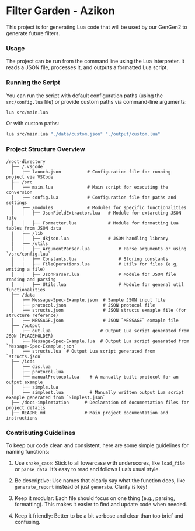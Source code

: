 # Filter Garden - Azikon

This project is for generating Lua code that will be used by our GenGen2 to generate future filters.
### Usage
The project can be run from the command line using the Lua interpreter. It reads a JSON file, processes it, and outputs a formatted Lua script.
### Running the Script
You can run the script with default configuration paths (using the `src/config.lua` file) or provide custom paths via command-line arguments:
```bash
lua src/main.lua
```
Or with custom paths:
```bash
lua src/main.lua "./data/custom.json" "./output/custom.lua"
```

### Project Structure Overview
```
/root-directory
  ├── /.vscode
  │   ├── launch.json          # Configuration file for running project via VSCode
  ├── /src
  │   ├── main.lua             # Main script for executing the conversion
  │   ├── config.lua           # Configuration file for paths and settings
  │   ├── /modules             # Modules for specific functionalities
  │   │   ├── JsonFieldExtractor.lua   # Module for extarcting JSON file
  │   │   ├── Formatter.lua            # Module for formatting Lua tables from JSON data
  |   ├── /lib
  │   |   ├── dkjson.lua               # JSON handling library
  |   ├── /utils
  │   |   ├── ArgumentParser.lua           # Parse arguments or using `/src/config.lua`
  │   |   ├── Constants.lua                # Storing constants
  │   |   ├── FileOperations.lua           # Utils for files (e.g, writing a file)
  │   |   ├── JsonParser.lua               # Module for JSON file reading and parsing
  │   |   ├── Utils.lua                    # Module for general util functionalities
  ├── /data
  │   ├── Message-Spec-Example.json  # Sample JSON input file
  │   ├── protocol.json              # JSON protocol file
  │   ├── structs.json               # JSON structs exmaple file (for structure reference)
  │   ├── MESSAGE.json               # JSON `MESSAGE` exmaple file
  ├── /output
  │   ├── out.lua                   # Output Lua script generated from JSON (PLACEHOLDER)
  │   ├── Message-Spec-Example.lua  # Output Lua script generated from `Message-Spec-Example.json`
  │   ├── structs.lua  # Output Lua script generated from `structs.json`
  ├── /icds
  │   ├── dis.lua
  │   ├── protocol.lua
  │   ├── manualProtocol.lua    # A manually built protocol for an output example
  │   ├── simple.lua
  │   ├── simplest.lua          # Manually written output Lua script example generated from `Simplest.json`
  ├── /docs-implemtation      # Declaration of documentation files for project details
  ├── README.md               # Main project documentation and instructions
```

### Contributing Guidelines
To keep our code clean and consistent, here are some simple guidelines for naming functions:
1. Use `snake_case`: Stick to all lowercase with underscores, like `load_file` or `parse_data`. It’s easy to read and follows Lua’s usual style.

2. Be descriptive: Use names that clearly say what the function does, like `generate_report` instead of just `generate`. Clarity is key!

3. Keep it modular: Each file should focus on one thing (e.g., parsing, formatting). This makes it easier to find and update code when needed.

4. Keep it friendly: Better to be a bit verbose and clear than too brief and confusing.

